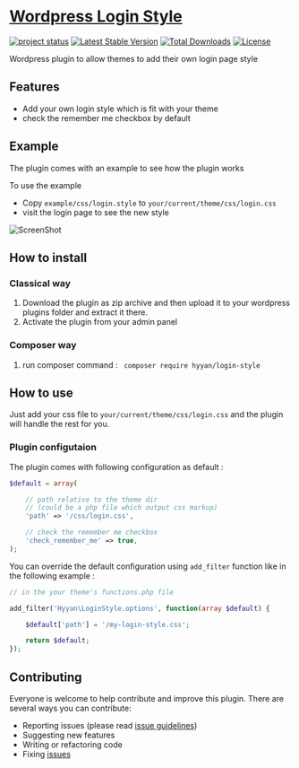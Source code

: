 # [Wordpress Login Style ](https://github.com/hyyan/login-style/)

[![project status](http://stillmaintained.com/hyyan/login-style.png)](http://stillmaintained.com/hyyan/login-style)
[![Latest Stable Version](https://poser.pugx.org/hyyan/login-style/v/stable.svg)](https://packagist.org/packages/hyyan/login-style)
[![Total Downloads](https://poser.pugx.org/hyyan/login-style/downloads.svg)](https://packagist.org/packages/hyyan/login-style)
[![License](https://poser.pugx.org/hyyan/login-style/license.svg)](https://packagist.org/packages/hyyan/login-style)

Wordpress plugin to allow themes to add their own login page style

## Features

* Add your own login style which is fit with your theme
* check the remember me checkbox by default

## Example

The plugin comes with an example to see how the plugin works

To use the example

* Copy ```example/css/login.style``` to ```your/current/theme/css/login.css```
* visit the login page to see the new style

![ScreenShot](https://raw.github.com/hyyan/login-style/master/screenshot-1.png)

## How to install

### Classical way

1. Download the plugin as zip archive and then upload it to your wordpress plugins 
folder and extract it there.
2. Activate the plugin from your admin panel

### Composer way

1. run composer command : ``` composer require hyyan/login-style```

## How to use

Just add your css file to ```your/current/theme/css/login.css``` and the plugin
will handle the rest for you.

### Plugin configutaion

The plugin comes with following configuration as default :

```php
$default = array(

    // path relative to the theme dir
    // (could be a php file which output css markup)
    'path' => '/css/login.css',

    // check the remember me checkbox
    'check_remember_me' => true,
);
```
You can override the default configuration using ```add_filter``` function like
in the following example :

```php
// in the your theme's functions.php file

add_filter('Hyyan\LoginStyle.options', function(array $default) {

    $default['path'] = '/my-login-style.css';

    return $default;
});
```

## Contributing

Everyone is welcome to help contribute and improve this plugin. There are several
ways you can contribute:

* Reporting issues (please read [issue guidelines](https://github.com/necolas/issue-guidelines))
* Suggesting new features
* Writing or refactoring code
* Fixing [issues](https://github.com/hyyan/login-style/issues)
